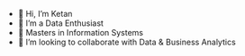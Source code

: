 - 👋 Hi, I’m Ketan
- 👀 I’m a Data Enthusiast
- 🌱 Masters in Information Systems 
- 💞️ I’m looking to collaborate with Data & Business Analytics

<!---
Ketan081998/Ketan081998 is a ✨ special ✨ repository because its `README.md` (this file) appears on your GitHub profile.
You can click the Preview link to take a look at your changes.
--->
